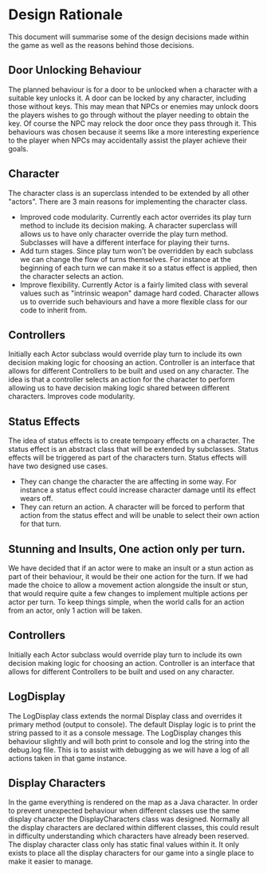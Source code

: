 # Design Rationale
This document will summarise some of the design decisions made within the game as well as the reasons behind those decisions.

## Door Unlocking Behaviour
The planned behaviour is for a door to be unlocked when a character with a suitable key unlocks it. A door can be locked by any character, including those without keys.
This may mean that NPCs or enemies may unlock doors the players wishes to go through without the player needing to obtain the key. Of course the NPC may relock the door once they pass through it.
This behaviours was chosen because it seems like a more interesting experience to the player when NPCs may accidentally assist the player achieve their goals.

## Character
The character class is an superclass intended to be extended by all other "actors". There are 3 main reasons for implementing the character class.
* Improved code modularity. Currently each actor overrides its play turn method to include its decision making. A character superclass will allows us to have only character override the play turn method. Subclasses will have a different interface for playing their turns.
* Add turn stages. Since play turn won't be overridden by each subclass we can change the flow of turns themselves. For instance at the beginning of each turn we can make it so a status effect is applied, then the character selects an action.
* Improve flexibility. Currently Actor is a fairly limited class with several values such as "intrinsic weapon" damage hard coded. Character allows us to override such behaviours and have a more flexible class for our code to inherit from.

## Controllers
Initially each Actor subclass would override play turn to include its own decision making logic for choosing an action. Controller is an interface that allows for different Controllers to be built and used on any character. The idea is that a controller selects an action for the character to perform allowing us to have decision making logic shared between different characters. Improves code modularity.


## Status Effects
The idea of status effects is to create tempoary effects on a character. The status effect is an abstract class that will be extended by subclasses. Status effects will be triggered as part of the characters turn.
Status effects will have two designed use cases.
*  They can change the character the are affecting in some way. For instance a status effect could increase character damage until its effect wears off.
*  They can return an action. A character will be forced to perform that action from the status effect and will be unable to select their own action for that turn.

## Stunning and Insults, One action only per turn.
We have decided that if an actor were to make an insult or a stun action as part of their behaviour, it would be their one action for the turn. If we had made the choice to allow a movement action alongside the insult or stun, that would require quite a few changes to implement multiple actions per actor per turn. To keep things simple, when the world calls for an action from an actor, only 1 action will be taken.

## Controllers
Initially each Actor subclass would override play turn to include its own decision making logic for choosing an action. Controller is an interface that allows for different Controllers to be built and used on any character.

## LogDisplay
The LogDisplay class extends the normal Display class and overrides it primary method (output to console). The default Display logic is to print the string passed to it as a console message. The LogDisplay changes this behaviour slightly and will both print to console and log the string into the debug.log file. This is to assist with debugging as we will have a log of all actions taken in that game instance.

## Display Characters
In the game everything is rendered on the map as a Java character. In order to prevent unexpected behaviour when different classes use the same display character the DisplayCharacters class was designed. Normally all the display characters are declared within different classes, this could result in difficulty understanding which characters have already been reserved. The display character class only has static final values within it. It only exists to place all the display characters for our game into a single place to make it easier to manage.